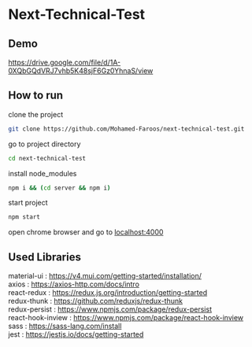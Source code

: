 # Next-Technical-Test

## Demo
https://drive.google.com/file/d/1A-0XQbGQdVRJ7vhb5K48sjF6Gz0YhnaS/view


## How to run

clone the project

```bash
git clone https://github.com/Mohamed-Faroos/next-technical-test.git
```

go to project directory
```bash
cd next-technical-test
```

install node_modules

```bash
npm i && (cd server && npm i)
```

start project

```bash
npm start
```

open chrome browser and go to [localhost:4000](localhost:4000)

## Used Libraries
material-ui : https://v4.mui.com/getting-started/installation/     
axios : https://axios-http.com/docs/intro  
react-redux : https://redux.js.org/introduction/getting-started   
redux-thunk : https://github.com/reduxjs/redux-thunk   
redux-persist : https://www.npmjs.com/package/redux-persist   
react-hook-inview : https://www.npmjs.com/package/react-hook-inview   
sass : https://sass-lang.com/install    
jest : https://jestjs.io/docs/getting-started    
